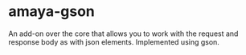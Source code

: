 # amaya-gson
An add-on over the core that allows you to work with the request and response body as with json elements. Implemented using gson.
